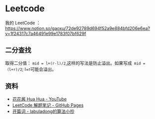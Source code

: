 # Leetcode

我的 LeetCode ： https://www.notion.so/gaoxu/72de92789d694f52a9e884bfd206e6ea?v=1f24317c7a46491e99e1783f07bf629f


## 二分查找
取得二分值：  `mid = l+(r-l)/2`,这样的写法是防止溢出。如果写成` mid = （l+r)/2`; l+r可能会溢出。

## 资料

* [花花酱 Hua Hua - YouTube](https://www.youtube.com/user/xxfflower)
* [LeetCode 解题笔记 - GitHub Pages](https://diguage.github.io/leetcode/)
* [开篇词 - labuladong的算法小抄](https://labuladong.github.io/algo)
